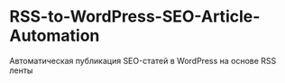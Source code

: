 # RSS-to-WordPress-SEO-Article-Automation
Автоматическая публикация SEO-статей в WordPress на основе RSS ленты
